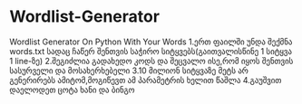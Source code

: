 # Wordlist-Generator
Wordlist Generator On Python With Your Words
1.ერთ ფაილში უნდა შექმნა words.txt სადაც ჩაწერ შენთვის საჭირო სიტყვებს(გაითვალისწინე 1 სიტყვა 1 line-ზე)
2.შეგიძლია გადახედო კოდს და შეცვალო ისე,რომ იყოს შენთვის სასურველი და მოსახერხებელი
3.10 მილიონ სიტყვაზე მეტს არ გენერირებს ამიტომ,მოგიწევთ ამ პარამეტრის ხელით წაშლა
4.გაუშვით დაელოდეთ ცოტა ხანი და ბინგო
